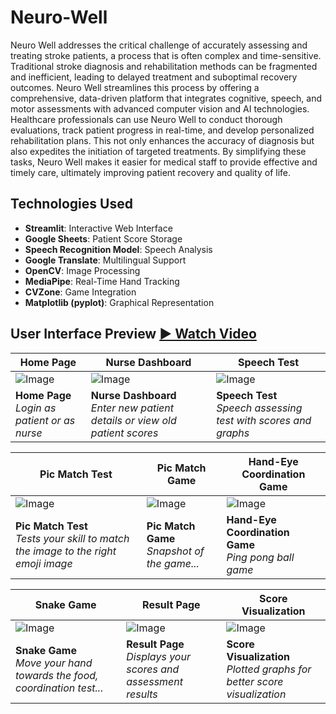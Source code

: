 # Neuro-Well
Neuro Well addresses the critical challenge of accurately assessing and treating stroke patients, a process that is often complex and time-sensitive. Traditional stroke diagnosis and rehabilitation methods can be fragmented and inefficient, leading to delayed treatment and suboptimal recovery outcomes. Neuro Well streamlines this process by offering a comprehensive, data-driven platform that integrates cognitive, speech, and motor assessments with advanced computer vision and AI technologies. Healthcare professionals can use Neuro Well to conduct thorough evaluations, track patient progress in real-time, and develop personalized rehabilitation plans. This not only enhances the accuracy of diagnosis but also expedites the initiation of targeted treatments. By simplifying these tasks, Neuro Well makes it easier for medical staff to provide effective and timely care, ultimately improving patient recovery and quality of life.

## Technologies Used

- **Streamlit**: Interactive Web Interface  
- **Google Sheets**: Patient Score Storage  
- **Speech Recognition Model**: Speech Analysis  
- **Google Translate**: Multilingual Support  
- **OpenCV**: Image Processing  
- **MediaPipe**: Real-Time Hand Tracking  
- **CVZone**: Game Integration  
- **Matplotlib (pyplot)**: Graphical Representation  


## User Interface Preview [▶ Watch Video](https://youtu.be/yaRID4Rp_H0?si=kvtQNc1u8USMcm0s)

| Home Page | Nurse Dashboard | Speech Test |
|-----------|----------------|-------------|
| ![Image](https://github.com/user-attachments/assets/c208a6dd-3ba1-45a5-a919-444a2ac9a057) | ![Image](https://github.com/user-attachments/assets/b3d1685d-2e87-49fe-806c-9a4a04f51d4b) | ![Image](https://github.com/user-attachments/assets/af5facc0-c1c3-4751-94c3-59bf7c087c7c) |
| **Home Page** <br> _Login as patient or as nurse_ | **Nurse Dashboard** <br> _Enter new patient details or view old patient scores_ | **Speech Test** <br> _Speech assessing test with scores and graphs_ |


| Pic Match Test | Pic Match Game | Hand-Eye Coordination Game |
|------------|-------------|----------------------------|
| ![Image](https://github.com/user-attachments/assets/386ba310-9005-47f6-87f5-10ec98840a7a) | ![Image](https://github.com/user-attachments/assets/ece657f2-788a-41cf-aa99-18f3881c8979) | ![Image](https://github.com/user-attachments/assets/08da5680-995e-4697-b8dd-ad37d0167060) |
| **Pic Match Test** <br> _Tests your skill to match the image to the right emoji image_ | **Pic Match Game** <br> _Snapshot of the game..._ | **Hand-Eye Coordination Game** <br> _Ping pong ball game_ |

| Snake Game | Result Page | Score Visualization |
|------------|------------|---------------------|
| ![Image](https://github.com/user-attachments/assets/4f7aace8-69d8-49ee-82f9-db61846812f9) | ![Image](https://github.com/user-attachments/assets/187d0a08-e2dc-4685-9219-e94d1dd04098) | ![Image](https://github.com/user-attachments/assets/260500ae-b060-40f0-b7c5-c340841caecc) |
| **Snake Game** <br> _Move your hand towards the food, coordination test..._ | **Result Page** <br> _Displays your scores and assessment results_ | **Score Visualization** <br> _Plotted graphs for better score visualization_ |
